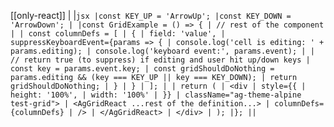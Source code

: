 [[only-react]]
|
|`jsx |const KEY_UP = 'ArrowUp'; |const KEY_DOWN = 'ArrowDown'; | |const GridExample = () => { | // rest of the component | | const columnDefs = [ | { | field: 'value', | suppressKeyboardEvent={params => { | console.log('cell is editing: ' + params.editing); | console.log('keyboard event:', params.event); | | // return true (to suppress) if editing and user hit up/down keys | const key = params.event.key; | const gridShouldDoNothing = params.editing && (key === KEY_UP || key === KEY_DOWN); | return gridShouldDoNothing; | } | } | ]; | | return ( | <div | style={{ | height: '100%', | width: '100%' | }} | className="ag-theme-alpine test-grid"> | <AgGridReact ...rest of the definition...> | columnDefs={columnDefs} | /> | </AgGridReact> | </div> | ); |}; ||`
